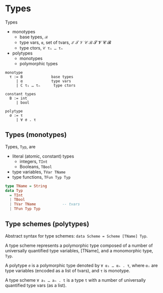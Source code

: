 # Types

Types
- monotypes
  - base types, `ℬ`
  - type vars, `α`, set of tvars, `𝒯`     𝒯 𝒱 𝒞 ℬ   𝓣 𝓥 𝓒 𝓑
  - type ctors, `𝒞 τ₁ … τₙ`
- polytypes
  - monotypes
  - polymorphic types

```
monotype
  τ := B             base types
     | α             type vars
     | C τ₁ … τₙ      type ctors

constant types
  B := int
     | bool

polytype
  σ := τ
     | ∀ σ . τ
```



## Types (monotypes)

Types, `Typ`, are
- literal (atomic, constant) types
  - integers, `TInt`
  - Booleans, `TBool`
- type variables, `TVar TName`
- type functions, `TFun Typ Typ`

```hs
type TName = String
data Typ
  = TInt
  | TBool
  | TVar TName            -- tvars
  | TFun Typ Typ

```

## Type schemes (polytypes)

Abstract syntax for type schemes: `data Scheme = Scheme [TName] Typ`.

A type scheme represents a polymorphic type composed of a number of universally quantified type variables, [TName], and a monomorphic type, `Typ`.

A polytype `σ` is a polymorphic type denoted by `∀ α₁ … αₙ . τ`, where `αᵢ` are type variables (encoded as a list of tvars), and `τ` is monotype.


A type scheme `∀ a₁ … aₙ . t` is a type `t` with a number of universally quantified type vars (as a list).
